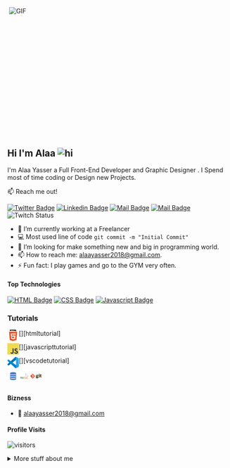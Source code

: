  <img align="right" alt="GIF" src="https://github.com/arsentieva/arsentieva/blob/main/code.gif?raw=true" width="500" height="320" />

## Hi I'm Alaa <img src="https://user-images.githubusercontent.com/1303154/88677602-1635ba80-d120-11ea-84d8-d263ba5fc3c0.gif" width="28px" alt="hi">

I'm Alaa Yasser a Full Front-End Developer and Graphic Designer . I Spend most of time coding  or Design new Projects.

:mailbox: Reach me out!

[![Twitter Badge](https://img.shields.io/badge/-@alaayasser741-1ca0f1?style=flat&labelColor=1ca0f1&logo=twitter&logoColor=white&link=https://twitter.com/Ipenywis)](https://twitter.com/alaayasser741) [![Linkedin Badge](https://img.shields.io/badge/-alaayasser741-0e76a8?style=flat&labelColor=0e76a8&logo=linkedin&logoColor=white)](https://www.linkedin.com/in/alaa-yasser-190719219/) [![Mail Badge](https://img.shields.io/badge/-@alaayasser741-e84393?style=flat&labelColor=e84393&logo=instagram&logoColor=white)](https://www.instagram.com/3laa_yasser17/) [![Mail Badge](https://img.shields.io/badge/-alaayasser-c0392b?style=flat&labelColor=c0392b&logo=gmail&logoColor=white)](mailto:alaayasser2018@gmail.com) ![Twitch Status](https://img.shields.io/twitch/status/Night_King17?logo=twitch&style=social)

<!-- TODO: Add last video link -->

- 🔭 I’m currently working at a Freelancer
- :computer: Most used line of code `git commit -m "Initial Commit"`
- 🤔 I’m looking for make something new and big in programming world.
- 📫 How to reach me: alaayasser2018@gmail.com.
- ⚡ Fun fact: I play games and go to the GYM very often.

#### Top Technologies

<!-- TODO: Make technologies links takes you to repositories -->

[![HTML Badge](https://img.shields.io/badge/-html-blue?style=for-the-badge&labelColor=black&logo=html&logoColor=F0DB4F)](#) [![CSS Badge](https://img.shields.io/badge/-css-red?style=for-the-badge&labelColor=black&logo=css&logoColor=red)](#) [![Javascript Badge](https://img.shields.io/badge/-Javascript-F0DB4F?style=for-the-badge&labelColor=black&logo=javascript&logoColor=F0DB4F)](#)

### Tutorials

[<img align="left" alt="HTML5" width="26px" src="https://raw.githubusercontent.com/github/explore/80688e429a7d4ef2fca1e82350fe8e3517d3494d/topics/html/html.png" />][htmltutorial]

[<img align="left" alt="JavaScript" width="26px" src="https://raw.githubusercontent.com/github/explore/80688e429a7d4ef2fca1e82350fe8e3517d3494d/topics/javascript/javascript.png" />][javascripttutorial]

[<img align="left" alt="Visual Studio Code" width="26px" src="https://raw.githubusercontent.com/github/explore/80688e429a7d4ef2fca1e82350fe8e3517d3494d/topics/visual-studio-code/visual-studio-code.png" />][vscodetutorial]


<img align="left" alt="SQL" width="26px" src="https://raw.githubusercontent.com/github/explore/80688e429a7d4ef2fca1e82350fe8e3517d3494d/topics/sql/sql.png" />

<img align="left" alt="MySQL" width="26px" src="https://raw.githubusercontent.com/github/explore/80688e429a7d4ef2fca1e82350fe8e3517d3494d/topics/mysql/mysql.png" />

<img align="left" alt="Git" width="26px" src="https://raw.githubusercontent.com/github/explore/80688e429a7d4ef2fca1e82350fe8e3517d3494d/topics/git/git.png" />

<br />
<br />

#### Bizness
<!-- - :paperclip: [My Resume/CV](https://github.com/ipenywis/ipenywis/blob/master/resumes/resume%20v1.0.pdf) -->
- :email: alaayasser2018@gmail.com


#### Profile Visits

![visitors](https://visitor-badge.glitch.me/badge?page_id=alaayasser741.alaayasser741)

<details>
<summary>
  More stuff about me
</summary>

<br >

I love sharing knowledge , posts together for helping other developers As much as possible
!

#### Github Stats

![alaayasser741's github stats](https://github-readme-stats.vercel.app/api?username=alaayasser741&count_private=true&theme=radical&hide=contribs,prs)

</details>
